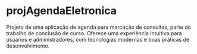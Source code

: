 # projAgendaEletronica
Projeto de uma aplicação de agenda para marcação de consultas, parte do trabalho de conclusão de curso. Oferece uma experiência intuitiva para usuários e administradores, com tecnologias modernas e boas práticas de desenvolvimento.
